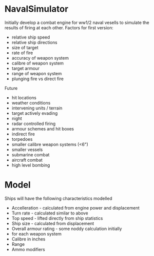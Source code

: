 # NavalSimulator

Initially develop a combat engine for ww1/2 naval vesells to simulate the results of firing at each other.
Factors for first version:
  - relative ship speed
  - relative ship directions
  - size of target
  - rate of fire
  - accuracy of weapon system
  - calibre of weapon system
  - target armour
  - range of weapon system
  - plunging fire vs direct fire


Future
- hit locations
- weather conditions
- intervening units / terrain
- target actively evading
- night
- radar controlled firing
- armour schemes and hit boxes
- indirect fire
- torpedoes
- smaller calibre weapon systems (<6")
- smaller vessels
- submarine combat
- aircraft combat
- high level bombing


# Model
Ships will have the following characteristics modelled
- Accelleration - calculated from engine power and displacement
- Turn rate - calculated similar to above
- Top speed - lifted directly from ship statistics
- Ship size - calculated from displacement
- Overall armour rating - some noddy calculation initially
- for each weapon system
-   Calibre in inches
-   Range
-   Ammo modifiers
